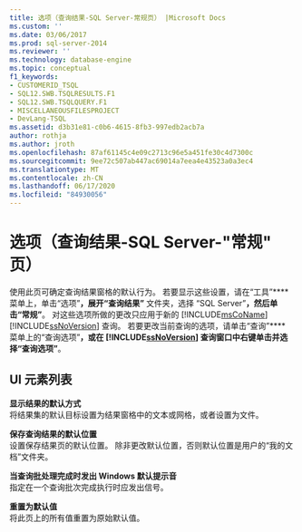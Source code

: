 ```yaml
---
title: 选项（查询结果-SQL Server-常规页） |Microsoft Docs
ms.custom: ''
ms.date: 03/06/2017
ms.prod: sql-server-2014
ms.reviewer: ''
ms.technology: database-engine
ms.topic: conceptual
f1_keywords:
- CUSTOMERID_TSQL
- SQL12.SWB.TSQLRESULTS.F1
- SQL12.SWB.TSQLQUERY.F1
- MISCELLANEOUSFILESPROJECT
- DevLang-TSQL
ms.assetid: d3b31e81-c0b6-4615-8fb3-997edb2acb7a
author: rothja
ms.author: jroth
ms.openlocfilehash: 87af61145c4e09c2713c96e5a451fe30c4d7300c
ms.sourcegitcommit: 9ee72c507ab447ac69014a7eea4e43523a0a3ec4
ms.translationtype: MT
ms.contentlocale: zh-CN
ms.lasthandoff: 06/17/2020
ms.locfileid: "84930056"
---
```

# <a name="options-query-results-sql-server-general-page"></a>选项（查询结果-SQL Server-"常规" 页）
  使用此页可确定查询结果窗格的默认行为。 若要显示这些设置，请在“工具”**** 菜单上，单击“选项”****，展开“查询结果”**** 文件夹，选择 “SQL Server”****，然后单击“常规”****。 对这些选项所做的更改只应用于新的 [!INCLUDE[msCoName](../includes/msconame-md.md)] [!INCLUDE[ssNoVersion](../includes/ssnoversion-md.md)] 查询。 若要更改当前查询的选项，请单击“查询”**** 菜单上的“查询选项”****，或在 [!INCLUDE[ssNoVersion](../includes/ssnoversion-md.md)] 查询窗口中右键单击并选择“查询选项”****。  
  
## <a name="ui-element-list"></a>UI 元素列表  
 **显示结果的默认方式**  
 将结果集的默认目标设置为结果窗格中的文本或网格，或者设置为文件。  
  
 **保存查询结果的默认位置**  
 设置保存结果页的默认位置。 除非更改默认位置，否则默认位置是用户的“我的文档”文件夹。  
  
 **当查询批处理完成时发出 Windows 默认提示音**  
 指定在一个查询批次完成执行时应发出信号。  
  
 **重置为默认值**  
 将此页上的所有值重置为原始默认值。  
  
  
